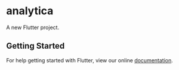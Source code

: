 # analytica

A new Flutter project.

## Getting Started

For help getting started with Flutter, view our online
[documentation](https://flutter.io/).
